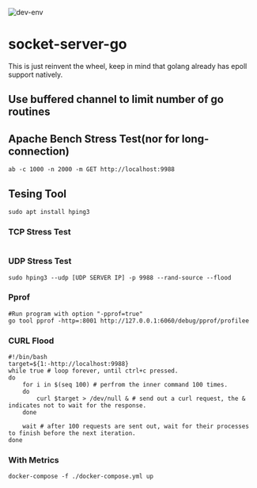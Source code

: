 ![dev-env](screenshot-1)
# socket-server-go
This is just reinvent the wheel, keep in mind that golang already has epoll support natively.
## Use buffered channel to limit number of go routines
## Apache Bench Stress Test(nor for long-connection)
```
ab -c 1000 -n 2000 -m GET http://localhost:9988
```

## Tesing Tool
```
sudo apt install hping3
```

### TCP Stress Test
```

```

### UDP Stress Test
```
sudo hping3 --udp [UDP SERVER IP] -p 9988 --rand-source --flood 
```
### Pprof

```
#Run program with option "-pprof=true"
go tool pprof -http=:8001 http://127.0.0.1:6060/debug/pprof/profilee 
```
### CURL Flood
```
#!/bin/bash
target=${1:-http://localhost:9988}
while true # loop forever, until ctrl+c pressed.
do
	for i in $(seq 100) # perfrom the inner command 100 times.
	do
		curl $target > /dev/null & # send out a curl request, the & indicates not to wait for the response.
	done

	wait # after 100 requests are sent out, wait for their processes to finish before the next iteration.
done
```
### With Metrics
```
docker-compose -f ./docker-compose.yml up

```
